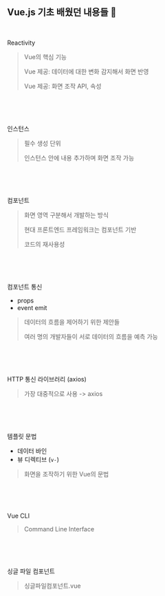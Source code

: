 ## Vue.js 기초 배웠던 내용들 🚀

<br>

Reactivity
> Vue의 핵심 기능
> 
> Vue 제공: 데이터에 대한 변화 감지해서 화면 반영
> 
> Vue 제공: 화면 조작 API, 속성

<br>
<br>
<br>

인스턴스
> 필수 생성 단위
>
> 인스턴스 안에 내용 추가하며 화면 조작 가능

<br>
<br>
<br>

컴포넌트
> 화면 영역 구분해서 개발하는 방식
>
> 현대 프론트엔드 프레임워크는 컴포넌트 기반
>
> 코드의 재사용성

<br>
<br>
<br>

컴포넌트 통신
- props
- event emit
> 데이터의 흐름을 제어하기 위한 제안들
>
> 여러 명의 개발자들이 서로 데이터의 흐름을 예측 가능

<br>
<br>
<br>

HTTP 통신 라이브러리 (axios)
> 가장 대중적으로 사용 -> axios

<br>
<br>
<br>

템플릿 문법
- 데이터 바인
- 뷰 디렉티브 (`v-`)
> 화면을 조작하기 위한 Vue의 문법

<br>
<br>
<br>

Vue CLI
> Command Line Interface

<br>
<br>
<br>

싱글 파일 컴포넌트
> 싱글파일컴포넌트.vue